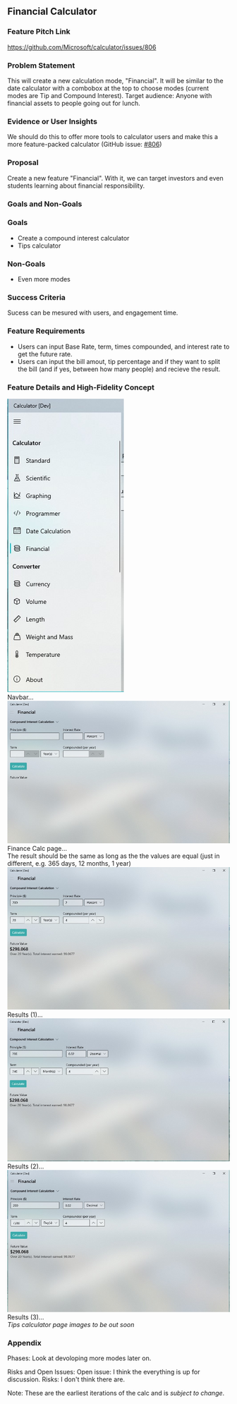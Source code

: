 ## Financial Calculator
<!-- Update with a concise title describing your feature. -->

### Feature Pitch Link
https://github.com/Microsoft/calculator/issues/806

### Problem Statement
This will create a new calculation mode, "Financial". It will be similar to the date calculator with a combobox at the top to choose modes (current modes are Tip and Compound Interest). Target audience: Anyone with financial assets to people going out for lunch.

### Evidence or User Insights
We should do this to offer more tools to calculator users and make this a more feature-packed calculator (GitHub issue: [#806](https://github.com/Microsoft/calculator/issues/806))

### Proposal
Create a new feature "Financial". With it, we can target investors and even students learning about financial responsibility.

### Goals and Non-Goals
### Goals
* Create a compound interest calculator
* Tips calculator

### Non-Goals
* Even more modes

### Success Criteria
Sucess can be mesured with users, and engagement time.

### Feature Requirements
* Users can input Base Rate, term, times compounded, and interest rate to get the future rate.
* Users can input the bill amout, tip percentage and if they want to split the bill (and if yes, between how many people) and recieve the result.

### Feature Details and High-Fidelity Concept
![figure1](./Assets_and_images/Fig1.jpg)
<br/>
Navbar...
<br/>
![figure2](./Assets_and_images/Fig2.jpg)
<br/>
Finance Calc page…
<br/>
The result should be the same as long as the the values are equal (just in different, e.g. 365 days, 12 months, 1 year)
<br/>
![figure3](./Assets_and_images/Fig3.jpg)
<br/>
Results (1)...
<br/>
![figure4](./Assets_and_images/Fig4.jpg)
<br/>
Results (2)...
<br/>
![figure5](./Assets_and_images/Fig5.jpg)
<br/>
Results (3)...
<br/>
_Tips calculator page images to be out soon_

### Appendix
Phases:
Look at devoloping more modes later on.

Risks and Open Issues:
Open issue: I think the everything is up for discussion. 
Risks: I don't think there are.


Note: These are the earliest iterations of the calc and is _subject to change_.
